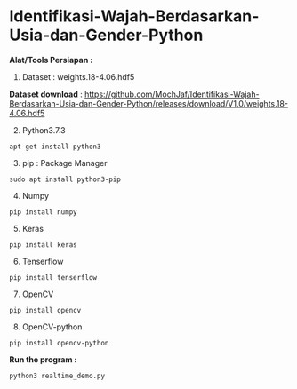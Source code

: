 # Identifikasi-Wajah-Berdasarkan-Usia-dan-Gender-Python

<b>Alat/Tools Persiapan :</b>

1. Dataset : weights.18-4.06.hdf5

<b>Dataset download</b> : https://github.com/MochJaf/Identifikasi-Wajah-Berdasarkan-Usia-dan-Gender-Python/releases/download/V1.0/weights.18-4.06.hdf5

2. Python3.7.3
```
apt-get install python3
```
3. pip : Package Manager
```
sudo apt install python3-pip
```
4. Numpy
```
pip install numpy
```
5. Keras
```
pip install keras
```
6. Tenserflow
```
pip install tenserflow
```
7. OpenCV
```
pip install opencv
```
8. OpenCV-python
```
pip install opencv-python
```
<b> Run the program : </b>
```
python3 realtime_demo.py
```
